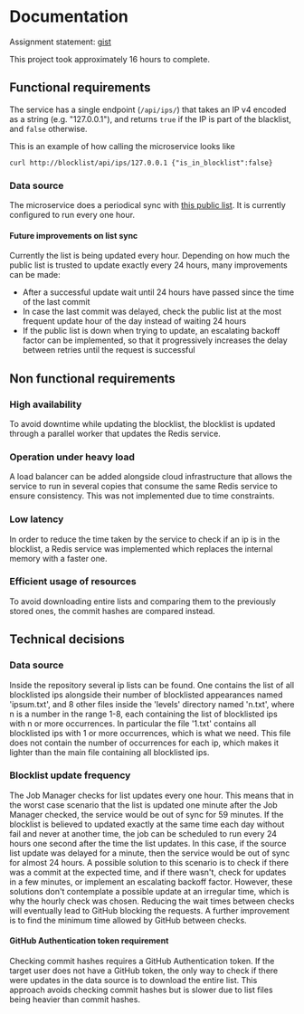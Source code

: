 # Documentation

Assignment statement:
[gist](https://gist.github.com/champo/d369a4fc61a3acdaa39e335d973cfb10)

This project took approximately 16 hours to complete.

## Functional requirements

The service has a single endpoint (`/api/ips/`) that takes
an IP v4 encoded as a string (e.g. "127.0.0.1"), and returns
`true` if the IP is part of the blacklist, and `false` otherwise.

This is an example of how calling the microservice looks like

`curl http://blocklist/api/ips/127.0.0.1
{"is_in_blocklist":false}`

### Data source

The microservice does a periodical sync with [this public list](https://github.com/stamparm/ipsum).
It is currently configured to run every one hour.

#### Future improvements on list sync

Currently the list is being updated every hour.
Depending on how much the public list is trusted to update exactly
every 24 hours, many improvements can be made:

- After a successful update wait until 24 hours have passed
  since the time of the last commit
- In case the last commit was delayed, check the public list
  at the most frequent update hour of the day instead of waiting 24 hours
- If the public list is down when trying to update,
  an escalating backoff factor can be implemented,
  so that it progressively increases the delay between retries
  until the request is successful

## Non functional requirements

### High availability

To avoid downtime while updating the blocklist,
the blocklist is updated through a parallel worker
that updates the Redis service.

### Operation under heavy load

A load balancer can be added alongside cloud infrastructure
that allows the service to run in several copies that consume
the same Redis service to ensure consistency.
This was not implemented due to time constraints.

### Low latency

In order to reduce the time taken by the service to check if
an ip is in the blocklist, a Redis service was implemented which
replaces the internal memory with a faster one.

### Efficient usage of resources

To avoid downloading entire lists and comparing them
to the previously stored ones, the commit hashes are compared instead.

## Technical decisions

### Data source

Inside the repository several ip lists can be found.
One contains the list of all blocklisted ips alongside
their number of blocklisted appearances named 'ipsum.txt',
and 8 other files inside the 'levels' directory named 'n.txt',
where n is a number in the range 1-8, each containing
the list of blocklisted ips with n or more occurrences.
In particular the file '1.txt' contains all blocklisted ips
with 1 or more occurrences, which is what we need.
This file does not contain the number of occurrences for each ip,
which makes it lighter than the main file containing all blocklisted ips.

### Blocklist update frequency

The Job Manager checks for list updates every one hour. This means that in the worst case scenario
that the list is updated one minute after the Job Manager checked, the service would be out of sync for 59 minutes.
If the blocklist is believed to updated exactly at the same time each day without fail and never at another time,
the job can be scheduled to run every 24 hours one second after the time the list updates. In this case, if the
source list update was delayed for a minute, then the service would be out of sync for almost 24 hours.
A possible solution to this scenario is to check if there was a commit at the expected time, and if there wasn't,
check for updates in a few minutes, or implement an escalating backoff factor.
However, these solutions don't contemplate a possible update at an irregular time, which is why the hourly check
was chosen. Reducing the wait times between checks will eventually lead to GitHub blocking the requests.
A further improvement is to find the minimum time allowed by GitHub between checks.

#### GitHub Authentication token requirement

Checking commit hashes requires a GitHub Authentication token.
If the target user does not have a GitHub token, the only way to check
if there were updates in the data source is to download the entire list.
This approach avoids checking commit hashes but is slower due to
list files being heavier than commit hashes.
